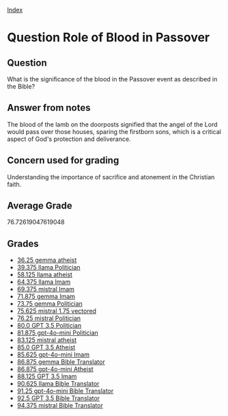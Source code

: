 
[Index](../../index.md)
# Question Role of Blood in Passover
## Question
What is the significance of the blood in the Passover event as described in the Bible?

## Answer from notes
The blood of the lamb on the doorposts signified that the angel of the Lord would pass over those houses, sparing the firstborn sons, which is a critical aspect of God's protection and deliverance.

## Concern used for grading
Understanding the importance of sacrifice and atonement in the Christian faith.

## Average Grade
76.72619047619048

## Grades
 * [36.25 gemma atheist](../answers/gemma_atheist/Role_of_Blood_in_Passover.md)
 * [39.375 llama Politician](../answers/llama_Politician/Role_of_Blood_in_Passover.md)
 * [58.125 llama atheist](../answers/llama_atheist/Role_of_Blood_in_Passover.md)
 * [64.375 llama Imam](../answers/llama_Imam/Role_of_Blood_in_Passover.md)
 * [69.375 mistral Imam](../answers/mistral_Imam/Role_of_Blood_in_Passover.md)
 * [71.875 gemma Imam](../answers/gemma_Imam/Role_of_Blood_in_Passover.md)
 * [73.75 gemma Politician](../answers/gemma_Politician/Role_of_Blood_in_Passover.md)
 * [75.625 mistral 1.75 vectored](../answers/mistral_1.75_vectored/Role_of_Blood_in_Passover.md)
 * [76.25 mistral Politician](../answers/mistral_Politician/Role_of_Blood_in_Passover.md)
 * [80.0 GPT 3.5 Politician](../answers/GPT_3.5_Politician/Role_of_Blood_in_Passover.md)
 * [81.875 gpt-4o-mini Politician](../answers/gpt-4o-mini_Politician/Role_of_Blood_in_Passover.md)
 * [83.125 mistral atheist](../answers/mistral_atheist/Role_of_Blood_in_Passover.md)
 * [85.0 GPT 3.5 Atheist](../answers/GPT_3.5_Atheist/Role_of_Blood_in_Passover.md)
 * [85.625 gpt-4o-mini Imam](../answers/gpt-4o-mini_Imam/Role_of_Blood_in_Passover.md)
 * [86.875 gemma Bible Translator](../answers/gemma_Bible_Translator/Role_of_Blood_in_Passover.md)
 * [86.875 gpt-4o-mini Atheist](../answers/gpt-4o-mini_Atheist/Role_of_Blood_in_Passover.md)
 * [88.125 GPT 3.5 Imam](../answers/GPT_3.5_Imam/Role_of_Blood_in_Passover.md)
 * [90.625 llama Bible Translator](../answers/llama_Bible_Translator/Role_of_Blood_in_Passover.md)
 * [91.25 gpt-4o-mini Bible Translator](../answers/gpt-4o-mini_Bible_Translator/Role_of_Blood_in_Passover.md)
 * [92.5 GPT 3.5 Bible Translator](../answers/GPT_3.5_Bible_Translator/Role_of_Blood_in_Passover.md)
 * [94.375 mistral Bible Translator](../answers/mistral_Bible_Translator/Role_of_Blood_in_Passover.md)
